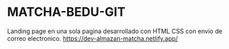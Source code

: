 # MATCHA-BEDU-GIT
Landing page  en una sola pagina desarrollado con HTML CSS con envio de correo electronico.
https://dev-almazan-matcha.netlify.app/
